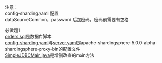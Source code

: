 注意：  
config-sharding.yaml 配置  
dataSourceCommon，password 后加密码，密码前需要有空格  

必做题1  
[orders.sql](sqlSplit/config/orders.sql)是数据库脚本  
[config-sharding.yaml](sqlSplit/config/config-sharding.yaml)与[server.yaml](sqlSplit/config/server.yaml)是apache-shardingsphere-5.0.0-alpha-shardingsphere-proxy-bin的配置文件  
[SimpleJDBCMain.java](sqlSplit\src\main\java\com\qiuhh\java\jdbc\SimpleJDBCMain.java)是增删改查的main方法  